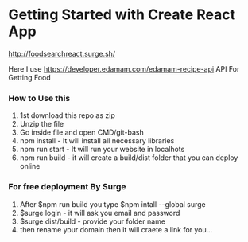 # Getting Started with Create React App

http://foodsearchreact.surge.sh/

Here I use https://developer.edamam.com/edamam-recipe-api API For Getting Food

### How to Use this
1. 1st download this repo as zip
2. Unzip the file
3. Go inside file and open CMD/git-bash
4. npm install - It will install all necessary libraries
5. npm run start - It will run your website in localhots
6. npm run build - it will create a build/dist folder that you can deploy online

### For free deployment By Surge
1. After $npm run build you type $npm intall --global surge
2. $surge login - it will ask you email and password
3. $surge dist/build - provide your folder name
4. then rename your domain then it will craete a link for you...

